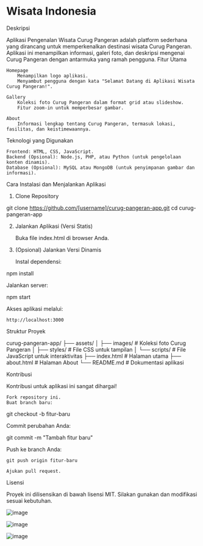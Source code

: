 # Wisata Indonesia

Deskripsi

Aplikasi Pengenalan Wisata Curug Pangeran adalah platform sederhana yang dirancang untuk memperkenalkan destinasi wisata Curug Pangeran. Aplikasi ini menampilkan informasi, galeri foto, dan deskripsi mengenai Curug Pangeran dengan antarmuka yang ramah pengguna.
Fitur Utama

    Homepage
        Menampilkan logo aplikasi.
        Menyambut pengguna dengan kata "Selamat Datang di Aplikasi Wisata Curug Pangeran!".

    Gallery
        Koleksi foto Curug Pangeran dalam format grid atau slideshow.
        Fitur zoom-in untuk memperbesar gambar.

    About
        Informasi lengkap tentang Curug Pangeran, termasuk lokasi, fasilitas, dan keistimewaannya.

Teknologi yang Digunakan

    Frontend: HTML, CSS, JavaScript.
    Backend (Opsional): Node.js, PHP, atau Python (untuk pengelolaan konten dinamis).
    Database (Opsional): MySQL atau MongoDB (untuk penyimpanan gambar dan informasi).

Cara Instalasi dan Menjalankan Aplikasi
1. Clone Repository

git clone https://github.com/[username]/curug-pangeran-app.git
cd curug-pangeran-app

2. Jalankan Aplikasi (Versi Statis)

    Buka file index.html di browser Anda.

3. (Opsional) Jalankan Versi Dinamis

    Instal dependensi:

npm install

Jalankan server:

npm start

Akses aplikasi melalui:

    http://localhost:3000

Struktur Proyek

curug-pangeran-app/
├── assets/
│   ├── images/       # Koleksi foto Curug Pangeran
│   ├── styles/       # File CSS untuk tampilan
│   └── scripts/      # File JavaScript untuk interaktivitas
├── index.html        # Halaman utama
├── about.html        # Halaman About
└── README.md         # Dokumentasi aplikasi

Kontribusi

Kontribusi untuk aplikasi ini sangat dihargai!

    Fork repository ini.
    Buat branch baru:

git checkout -b fitur-baru

Commit perubahan Anda:

git commit -m "Tambah fitur baru"

Push ke branch Anda:

    git push origin fitur-baru

    Ajukan pull request.

Lisensi

Proyek ini dilisensikan di bawah lisensi MIT. Silakan gunakan dan modifikasi sesuai kebutuhan.


![image](https://github.com/user-attachments/assets/4646bb14-d60d-4171-b507-283573099f09)

![image](https://github.com/user-attachments/assets/564fd98c-3995-4c51-a40a-c64a157d5290)

![image](https://github.com/user-attachments/assets/ea42ae79-7707-442e-86fd-4b1c60f00d6c)



